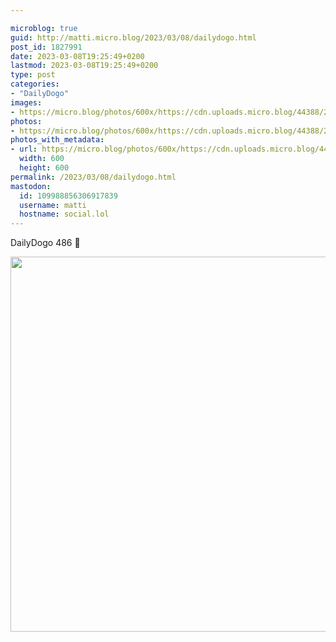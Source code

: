 ```yaml
---

microblog: true
guid: http://matti.micro.blog/2023/03/08/dailydogo.html
post_id: 1827991
date: 2023-03-08T19:25:49+0200
lastmod: 2023-03-08T19:25:49+0200
type: post
categories:
- "DailyDogo"
images:
- https://micro.blog/photos/600x/https://cdn.uploads.micro.blog/44388/2023/36e8fcac32.jpg
photos:
- https://micro.blog/photos/600x/https://cdn.uploads.micro.blog/44388/2023/36e8fcac32.jpg
photos_with_metadata:
- url: https://micro.blog/photos/600x/https://cdn.uploads.micro.blog/44388/2023/36e8fcac32.jpg
  width: 600
  height: 600
permalink: /2023/03/08/dailydogo.html
mastodon:
  id: 109988856306917839
  username: matti
  hostname: social.lol
---
```

DailyDogo 486 🐶

<img src="https://micro.blog/photos/600x/https://blog.martin-haehnel.de/uploads/2023/36e8fcac32.jpg" width="600" height="600" alt="" />
